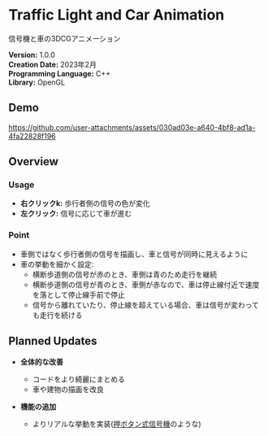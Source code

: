 # Traffic Light and Car Animation


信号機と車の3DCGアニメーション  


**Version:** 1.0.0  
**Creation Date:** 2023年2月  
**Programming Language:** C++   
**Library:** OpenGL  



## Demo

https://github.com/user-attachments/assets/030ad03e-a640-4bf8-ad1a-4fa22828f196



## Overview

### Usage
- **右クリックk:** 歩行者側の信号の色が変化  
- **左クリック:** 信号に応じて車が進む  




### Point
- 車側ではなく歩行者側の信号を描画し、車と信号が同時に見えるように  
- 車の挙動を細かく設定:  
  - 横断歩道側の信号が赤のとき、車側は青のため走行を継続  
  - 横断歩道側の信号が青のとき、車側が赤なので、車は停止線付近で速度を落として停止線手前で停止  
  - 信号から離れていたり、停止線を超えている場合、車は信号が変わっても走行を続ける



## Planned Updates

- **全体的な改善**
  - コードをより綺麗にまとめる
  - 車や建物の描画を改良

- **機能の追加**
  - よりリアルな挙動を実装([押ボタン式信号機](https://www.police.pref.osaka.lg.jp/kotsu/kisei/5642.html)のような)
